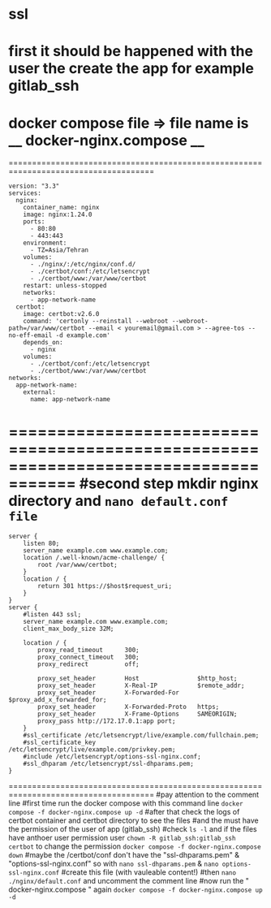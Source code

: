 # ssl
# first it should be happened with the user the create the app for example gitlab_ssh
# docker compose file => file name is  __ docker-nginx.compose __
=====================================================================================
```
version: "3.3"
services:
  nginx:
    container_name: nginx
    image: nginx:1.24.0
    ports:
      - 80:80
      - 443:443
    environment:
      - TZ=Asia/Tehran
    volumes:
      - ./nginx/:/etc/nginx/conf.d/
      - ./certbot/conf:/etc/letsencrypt
      - ./certbot/www:/var/www/certbot
    restart: unless-stopped
    networks:
      - app-network-name
  certbot:
    image: certbot:v2.6.0
    command: 'certonly --reinstall --webroot --webroot-path=/var/www/certbot --email < youremail@gmail.com > --agree-tos --no-eff-email -d example.com'
    depends_on:
      - nginx
    volumes:
      - ./certbot/conf:/etc/letsencrypt
      - ./certbot/www:/var/www/certbot
networks:
  app-network-name:
    external:
      name: app-network-name
```
=====================================================================================
#second step mkdir nginx directory and ` nano default.conf file `
=====================================================================================
```
server {
    listen 80;
    server_name example.com www.example.com;
    location /.well-known/acme-challenge/ {
        root /var/www/certbot;
    }
    location / {
        return 301 https://$host$request_uri;
    }
}
server {
    #listen 443 ssl;
    server_name example.com www.example.com;
    client_max_body_size 32M;

    location / {
        proxy_read_timeout      300;
        proxy_connect_timeout   300;
        proxy_redirect          off;

        proxy_set_header        Host                $http_host;
        proxy_set_header        X-Real-IP           $remote_addr;
        proxy_set_header        X-Forwarded-For     $proxy_add_x_forwarded_for;
        proxy_set_header        X-Forwarded-Proto   https;
        proxy_set_header        X-Frame-Options     SAMEORIGIN;
        proxy_pass http://172.17.0.1:app port;
    }
    #ssl_certificate /etc/letsencrypt/live/example.com/fullchain.pem;
    #ssl_certificate_key /etc/letsencrypt/live/example.com/privkey.pem;
    #include /etc/letsencrypt/options-ssl-nginx.conf;
    #ssl_dhparam /etc/letsencrypt/ssl-dhparams.pem;
}
```
=====================================================================================
#pay attention to the comment line
#first time run the docker compose with this command line
` docker compose -f docker-nginx.compose up -d `
#after that check the logs of certbot container and certbot directory to see the files 
#and the must have the permission of the user of app (gitlab_ssh)
#check ``` ls -l ``` and if the files have anthoer user permission user ``` chown -R gitlab_ssh:gitlab_ssh certbot ``` to change the permission
``` docker compose -f docker-nginx.compose down ```
#maybe the /certbot/conf don't have the "ssl-dhparams.pem" & "options-ssl-nginx.conf" so with ``` nano ssl-dhparams.pem ``` & ``` nano options-ssl-nginx.conf ```
#create this file (with vauleable content!)
#then ``` nano ./nginx/default.conf ``` and uncomment the comment line
#now run the " docker-nginx.compose " again
``` docker compose -f docker-nginx.compose up -d ```



